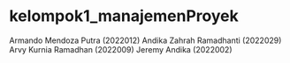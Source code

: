 # kelompok1_manajemenProyek
Armando Mendoza Putra (2022012)
Andika Zahrah Ramadhanti (2022029)
Arvy Kurnia Ramadhan (2022009)
Jeremy Andika (2022002)
